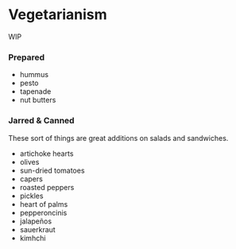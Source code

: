 Vegetarianism
=============

WIP

### Prepared

- hummus
- pesto
- tapenade
- nut butters

### Jarred & Canned

These sort of things are great additions on salads and sandwiches.

- artichoke hearts
- olives
- sun-dried tomatoes
- capers
- roasted peppers
- pickles
- heart of palms
- pepperoncinis
- jalapeños
- sauerkraut
- kimhchi
